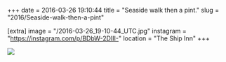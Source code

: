 +++
date = 2016-03-26 19:10:44
title = "Seaside walk then a pint."
slug = "2016/Seaside-walk-then-a-pint"

[extra]
image = "/2016-03-26_19-10-44_UTC.jpg"
instagram = "https://instagram.com/p/BDbW-2DIII-"
location = "The Ship Inn"
+++

<img src="/2016-03-26_19-10-44_UTC.jpg" />
